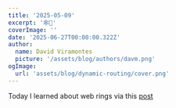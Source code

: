 ```yaml
---
title: '2025-05-09'
excerpt: '🕸💍'
coverImage: ''
date: '2025-06-27T00:00:00.322Z'
author:
  name: David Viramontes
  picture: '/assets/blog/authors/davm.png'
ogImage:
  url: 'assets/blog/dynamic-routing/cover.png'
---
```


Today I learned about web rings via this [post](https://harrisonbroadbent.com/blog/cool-native-html-elements/)


